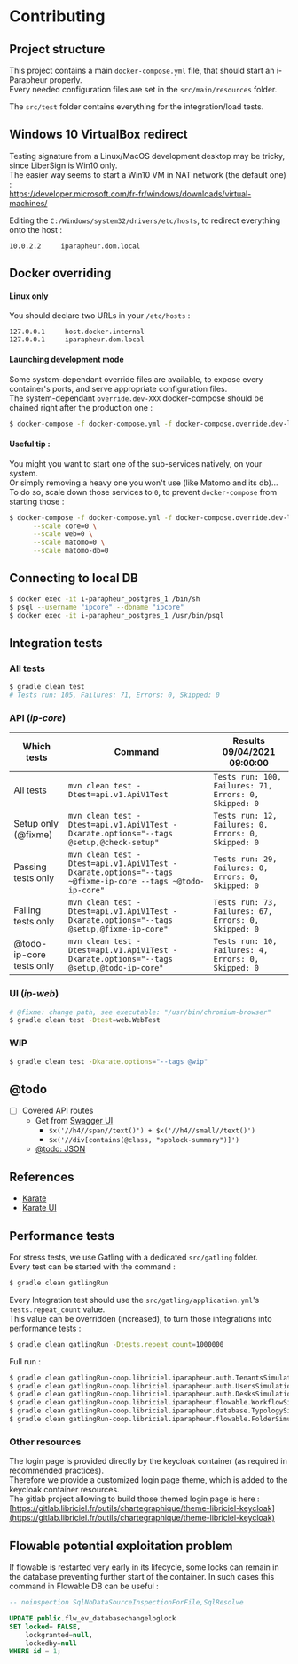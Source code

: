 Contributing
============

## Project structure

This project contains a main `docker-compose.yml` file, that should start an i-Parapheur properly.  
Every needed configuration files are set in the `src/main/resources` folder.

The `src/test` folder contains everything for the integration/load tests.

## Windows 10 VirtualBox redirect

Testing signature from a Linux/MacOS development desktop may be tricky, since LiberSign is Win10 only.  
The easier way seems to start a Win10 VM in NAT network (the default one) :   
https://developer.microsoft.com/fr-fr/windows/downloads/virtual-machines/

Editing the `C:/Windows/system32/drivers/etc/hosts`, to redirect everything onto the host :

```
10.0.2.2     iparapheur.dom.local
```

## Docker overriding

#### Linux only

You should declare two URLs in your `/etc/hosts` :

```
127.0.0.1     host.docker.internal
127.0.0.1     iparapheur.dom.local
```

#### Launching development mode

Some system-dependant override files are available, to expose every container's ports, and serve appropriate configuration files.  
The system-dependant `override.dev-XXX` docker-compose should be chained right after the production one :

```bash
$ docker-compose -f docker-compose.yml -f docker-compose.override.dev-linux.yml up
```

#### Useful tip :

You might you want to start one of the sub-services natively, on your system.  
Or simply removing a heavy one you won't use (like Matomo and its db)...   
To do so, scale down those services to `0`, to prevent `docker-compose` from starting those :

```bash
$ docker-compose -f docker-compose.yml -f docker-compose.override.dev-linux.yml up \
      --scale core=0 \
      --scale web=0 \
      --scale matomo=0 \
      --scale matomo-db=0
```

## Connecting to local DB

```bash
$ docker exec -it i-parapheur_postgres_1 /bin/sh
$ psql --username "ipcore" --dbname "ipcore"
$ docker exec -it i-parapheur_postgres_1 /usr/bin/psql
```

## Integration tests

### All tests

```bash
$ gradle clean test
# Tests run: 105, Failures: 71, Errors: 0, Skipped: 0
```

### API (_ip-core_)

| Which tests              | Command                                                                                                  | Results 09/04/2021 09:00:00                           |
| ---                      | ---                                                                                                      | ---                                                   |
| All tests                | `mvn clean test -Dtest=api.v1.ApiV1Test`                                                                 | `Tests run: 100, Failures: 71, Errors: 0, Skipped: 0` |
| Setup only (@fixme)      | `mvn clean test -Dtest=api.v1.ApiV1Test -Dkarate.options="--tags @setup,@check-setup"`                   | `Tests run: 12, Failures: 0, Errors: 0, Skipped: 0`   |
| Passing tests only       | `mvn clean test -Dtest=api.v1.ApiV1Test -Dkarate.options="--tags ~@fixme-ip-core --tags ~@todo-ip-core"` | `Tests run: 29, Failures: 0, Errors: 0, Skipped: 0`   |
| Failing tests only       | `mvn clean test -Dtest=api.v1.ApiV1Test -Dkarate.options="--tags @setup,@fixme-ip-core"`                 | `Tests run: 73, Failures: 67, Errors: 0, Skipped: 0`  |
| @todo-ip-core tests only | `mvn clean test -Dtest=api.v1.ApiV1Test -Dkarate.options="--tags @setup,@todo-ip-core"`                  | `Tests run: 10, Failures: 4, Errors: 0, Skipped: 0`   |

### UI (_ip-web_)

```bash
# @fixme: change path, see executable: "/usr/bin/chromium-browser"
$ gradle clean test -Dtest=web.WebTest
```

### WIP

```bash
$ gradle clean test -Dkarate.options="--tags @wip"
```

## @todo

- [ ] Covered API routes
    - Get from [Swagger UI](http://iparapheur.dom.local/api/swagger-ui/#/)
        - `$x('//h4//span//text()') + $x('//h4//small//text()')`
        - `$x('//div[contains(@class, "opblock-summary")]')`
    - [@todo: JSON](http://iparapheur.dom.local/api/v2/api-docs)

## References

- [Karate](https://intuit.github.io/karate/)
- [Karate UI](https://intuit.github.io/karate/karate-core/)

## Performance tests

For stress tests, we use Gatling with a dedicated `src/gatling` folder.  
Every test can be started with the command :

```bash
$ gradle clean gatlingRun
```

Every Integration test should use the `src/gatling/application.yml`'s `tests.repeat_count` value.  
This value can be overridden (increased), to turn those integrations into performance tests :

```bash
$ gradle clean gatlingRun -Dtests.repeat_count=1000000
```

Full run :

```bash
$ gradle clean gatlingRun-coop.libriciel.iparapheur.auth.TenantsSimulation -Dtests.repeat_count=2
$ gradle clean gatlingRun-coop.libriciel.iparapheur.auth.UsersSimulation -Dtests.repeat_count=200
$ gradle clean gatlingRun-coop.libriciel.iparapheur.auth.DesksSimulation -Dtests.repeat_count=10
$ gradle clean gatlingRun-coop.libriciel.iparapheur.flowable.WorkflowSimulation -Dtests.repeat_count=10
$ gradle clean gatlingRun-coop.libriciel.iparapheur.database.TypologySimulation -Dtests.repeat_count=10
$ gradle clean gatlingRun-coop.libriciel.iparapheur.flowable.FolderSimulation -Dtests.repeat_count=500
```

### Other resources

The login page is provided directly by the keycloak container (as required in recommended practices).   
Therefore we provide a customized login page theme, which is added to the keycloak container resources.  
The gitlab project allowing to build those themed login page is
here : [https://gitlab.libriciel.fr/outils/chartegraphique/theme-libriciel-keycloak](https://gitlab.libriciel.fr/outils/chartegraphique/theme-libriciel-keycloak)

## Flowable potential exploitation problem

If flowable is restarted very early in its lifecycle, some locks can remain in the database preventing further start of the container.
In such cases this command in Flowable DB can be useful :

```sql
-- noinspection SqlNoDataSourceInspectionForFile,SqlResolve

UPDATE public.flw_ev_databasechangeloglock
SET locked= FALSE,
    lockgranted=null,
    lockedby=null
WHERE id = 1;
```

